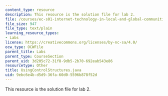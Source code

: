 ```yaml
---
content_type: resource
description: This resource is the solution file for lab 2.
file: /courses/ec-s01-internet-technology-in-local-and-global-communities-spring-2005-summer-2005/9ebc6e4bd5d936fa60d05596b878f52d_UsingControlStructures.java
file_size: 947
file_type: text/plain
learning_resource_types:
- Labs
license: https://creativecommons.org/licenses/by-nc-sa/4.0/
ocw_type: OCWFile
parent_title: Labs
parent_type: CourseSection
parent_uid: 3d205c72-31f8-9db5-2b70-692eab543e86
resourcetype: Other
title: UsingControlStructures.java
uid: 9ebc6e4b-d5d9-36fa-60d0-5596b878f52d
---
```

This resource is the solution file for lab 2.